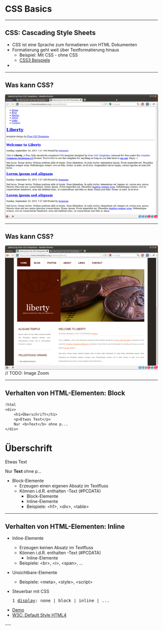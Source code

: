 CSS Basics
==========

---

CSS: Cascading Style Sheets
------------
- CSS ist eine Sprache zum formatieren von HTML Dokumenten
- Formatierung geht weit über Textformatierung hinaus 
	- Beispiel: Mit CSS - ohne CSS
	- <a href="http://www.1stwebdesigner.com/css/50-awesome-css3-animations/">CSS3 Beispiele</a>
- 


---
Was kann CSS?
-------------
<img src="images/css-ohnecss.png" width="800" />


---
Was kann CSS?
-------------
<img src="images/css-mitcss.png" width="800" /> // TODO: Image Zoom



---

Verhalten von HTML-Elementen: Block
------------------------

	!html
	<div>
		<h1>Überschrift</h1>
		<p>Etwas Text</p>
		Nur <b>Text</b> ohne p...
	</div>


<div class="demo border">
	<h1>Überschrift</h1>
	<p>Etwas Text</p>
	Nur <b>Text</b> ohne p...
</div>


- Block-Elemente
	- Erzeugen einen eigenen Absatz im Textfluss
	- Können i.d.R. enthalten
		-Text (#PCDATA)
		- Block-Elemente
		- Inline-Elemente
		- Beispiele: &lt;h1&gt;, &lt;div&gt;, &lt;table&gt;



---
Verhalten von HTML-Elementen: Inline
--------------------------------
- Inline-Elemente
	- Erzeugen keinen Absatz im Textfluss
	- Können i.d.R. enthalten
		-Text (#PCDATA)
		- Inline-Elemente
	- Beispiele: &lt;br&gt;, &lt;i&gt;, &lt;span&gt;, ...

- Unsichtbare-Elemente
	- Beispiele: &lt;meta&gt;, &lt;style&gt;, &lt;script&gt;

- Steuerbar mit CSS  
	<pre><span class="lineno">1</span> <span class="nt"><a href="http://www.css4you.de/display.html" target="_blank" style="border: none;">display</a></span><span class="o">:</span> <span class="nt">none</span> | <span class="nt">block</span> | <span class="nt">inline</span> | ...</pre>


<div class="rightbox">
	<ul>
		<li><a href="http://www.w3schools.com/cssref/playit.asp?filename=playcss_display&preval=inline" target="_blank">Demo</a></li>
		<li><a href="http://www.w3.org/TR/CSS2/sample.html">W3C: Default Style HTML4</a></li>
	</ul>
</div>
---

